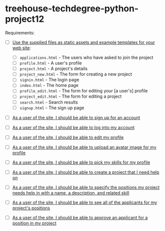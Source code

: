 # treehouse-techdegree-python-project12


Requirements:

- [ ] [Use the supplied files as static assets and example templates for your web site][giss01]:
  - [ ] `applications.html` - The users who have asked to join the project
  - [ ] `profile.html` - A user's profile
  - [ ] `project.html` - A project's details
  - [ ] `project_new.html` - The form for creating a new project
  - [ ] `signin.html` - The login page
  - [ ] `index.html` - The home page
  - [ ] `profile_edit.html` - The form for editing your [a user's] profile
  - [ ] `project_edit.html` - The form for editing a project
  - [ ] `search.html` - Search results
  - [ ] `signup.html` - The sign up page
- [ ] [As a user of the site, I should be able to sign up for an account][giss02]
- [ ] [As a user of the site, I should be able to log into my account][giss03]
- [ ] [As a user of the site, I should be able to edit my profile][giss04]
- [ ] [As a user of the site, I should be able to upload an avatar image for my profile][giss05]
- [ ] [As a user of the site, I should be able to pick my skills for my profile][giss06]
- [ ] [As a user of the site, I should be able to create a project that I need help on][giss07]
- [ ] [As a user of the site, I should be able to specify the positions my project needs help in with a name, a description, and related skill][giss08]
- [ ] [As a user of the site, I should be able to see all of the applicants for my project's positions][giss09]
- [ ] [As a user of the site, I should be able to approve an applicant for a position in my project][giss10]



[giss01]: https://github.com/Crossroadsman/treehouse-techdegree-python-project12/issues/1
[giss02]: https://github.com/Crossroadsman/treehouse-techdegree-python-project12/issues/2
[giss03]: https://github.com/Crossroadsman/treehouse-techdegree-python-project12/issues/3
[giss04]: https://github.com/Crossroadsman/treehouse-techdegree-python-project12/issues/4
[giss05]: https://github.com/Crossroadsman/treehouse-techdegree-python-project12/issues/5
[giss06]: https://github.com/Crossroadsman/treehouse-techdegree-python-project12/issues/6
[giss07]: https://github.com/Crossroadsman/treehouse-techdegree-python-project12/issues/7
[giss08]: https://github.com/Crossroadsman/treehouse-techdegree-python-project12/issues/8
[giss09]: https://github.com/Crossroadsman/treehouse-techdegree-python-project12/issues/9
[giss10]: https://github.com/Crossroadsman/treehouse-techdegree-python-project12/issues/10
